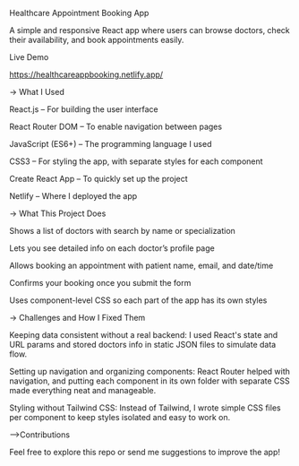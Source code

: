 Healthcare Appointment Booking App

A simple and responsive React app where users can browse doctors, check their availability, and book appointments easily.

Live Demo

https://healthcareappbooking.netlify.app/


-> What I Used

React.js – For building the user interface

React Router DOM – To enable navigation between pages

JavaScript (ES6+) – The programming language I used

CSS3 – For styling the app, with separate styles for each component

Create React App – To quickly set up the project

Netlify – Where I deployed the app


-> What This Project Does

Shows a list of doctors with search by name or specialization

Lets you see detailed info on each doctor’s profile page

Allows booking an appointment with patient name, email, and date/time

Confirms your booking once you submit the form

Uses component-level CSS so each part of the app has its own styles


-> Challenges and How I Fixed Them

Keeping data consistent without a real backend:
I used React's state and URL params and stored doctors info in static JSON files to simulate data flow.

Setting up navigation and organizing components:
React Router helped with navigation, and putting each component in its own folder with separate CSS made everything neat and manageable.

Styling without Tailwind CSS:
Instead of Tailwind, I wrote simple CSS files per component to keep styles isolated and easy to work on.


-->Contributions

Feel free to explore this repo or send me suggestions to improve the app!
